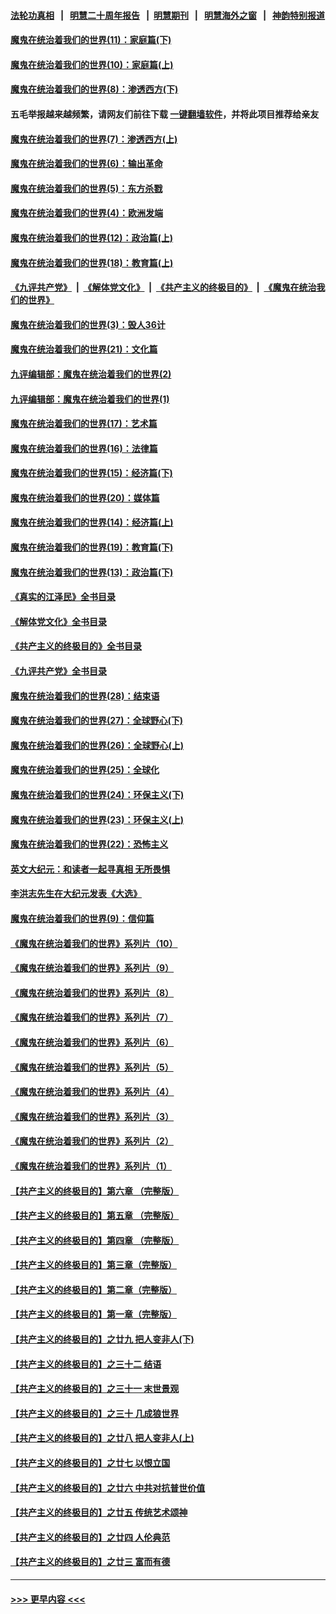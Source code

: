 #### [法轮功真相](https://github.com/gfw-breaker/truth/blob/master/README.md?t=0) &nbsp;&nbsp;|&nbsp;&nbsp; [明慧二十周年报告](https://github.com/gfw-breaker/mh-reports/blob/master/README.md?t=0) &nbsp;&nbsp;|&nbsp;&nbsp;[明慧期刊](https://github.com/gfw-breaker/mh-qikan) &nbsp;&nbsp;|&nbsp;&nbsp; [明慧海外之窗](https://github.com/gfw-breaker/mh-news/blob/master/README.md?t=0) &nbsp;&nbsp;|&nbsp;&nbsp; [神韵特别报道](https://github.com/gfw-breaker/mh-news/blob/master/shenyun.md?t=0)
#### [魔鬼在统治着我们的世界(11)：家庭篇(下)](../pages/nsc422/n10440961.md?t=01110643) 
#### [魔鬼在统治着我们的世界(10)：家庭篇(上)](../pages/nsc422/n10435448.md?t=01110643) 
#### [魔鬼在统治着我们的世界(8)：渗透西方(下)](../pages/nsc422/n10429603.md?t=01110643) 
#### 五毛举报越来越频繁，请网友们前往下载 [一键翻墙软件](https://github.com/gfw-breaker/ssr-accounts)，并将此项目推荐给亲友
#### [魔鬼在统治着我们的世界(7)：渗透西方(上)](../pages/nsc422/n10426013.md?t=01110643) 
#### [魔鬼在统治着我们的世界(6)：输出革命](../pages/nsc422/n10421536.md?t=01110643) 
#### [魔鬼在统治着我们的世界(5)：东方杀戮](../pages/nsc422/n10417707.md?t=01110643) 
#### [魔鬼在统治着我们的世界(4)：欧洲发端](../pages/nsc422/n10414890.md?t=01110643) 
#### [魔鬼在统治着我们的世界(12)：政治篇(上)](../pages/nsc422/n10444576.md?t=01110643) 
#### [魔鬼在统治着我们的世界(18)：教育篇(上)](../pages/nsc422/n10526970.md?t=01110643) 
#### [《九评共产党》](https://github.com/begood0513/9ping.md/blob/master/README.md) &nbsp;|&nbsp; [《解体党文化》](../../../../jtdwh.md/blob/master/README.md)  &nbsp;|&nbsp; [《共产主义的终极目的》](../../../../gczydzjmd.md/blob/master/README.md) &nbsp;|&nbsp; [《魔鬼在统治我们的世界》](../../../../mgztzwmdsj.md/blob/master/README.md) 
#### [魔鬼在统治着我们的世界(3)：毁人36计](../pages/nsc422/n10411583.md?t=01110643) 
#### [魔鬼在统治着我们的世界(21)：文化篇](../pages/nsc422/n10597706.md?t=01110643) 
#### [九评编辑部：魔鬼在统治着我们的世界(2)](../pages/nsc422/n10410036.md?t=01110643) 
#### [九评编辑部：魔鬼在统治着我们的世界(1)](../pages/nsc422/n10406825.md?t=01110643) 
#### [魔鬼在统治着我们的世界(17)：艺术篇](../pages/nsc422/n10499093.md?t=01110643) 
#### [魔鬼在统治着我们的世界(16)：法律篇](../pages/nsc422/n10485969.md?t=01110643) 
#### [魔鬼在统治着我们的世界(15)：经济篇(下)](../pages/nsc422/n10469975.md?t=01110643) 
#### [魔鬼在统治着我们的世界(20)：媒体篇](../pages/nsc422/n10586579.md?t=01110643) 
#### [魔鬼在统治着我们的世界(14)：经济篇(上)](../pages/nsc422/n10457370.md?t=01110643) 
#### [魔鬼在统治着我们的世界(19)：教育篇(下)](../pages/nsc422/n10564808.md?t=01110643) 
#### [魔鬼在统治着我们的世界(13)：政治篇(下)](../pages/nsc422/n10448270.md?t=01110643) 
#### [《真实的江泽民》全书目录](../pages/nsc422/n13721399.md?t=01110643) 
#### [《解体党文化》全书目录](../pages/nsc422/n13721157.md?t=01110643) 
#### [《共产主义的终极目的》全书目录](../pages/nsc422/n13721048.md?t=01110643) 
#### [《九评共产党》全书目录](../pages/nsc422/n13708085.md?t=01110643) 
#### [魔鬼在统治着我们的世界(28)：结束语](../pages/nsc422/n10936246.md?t=01110643) 
#### [魔鬼在统治着我们的世界(27)：全球野心(下)](../pages/nsc422/n10928319.md?t=01110643) 
#### [魔鬼在统治着我们的世界(26)：全球野心(上)](../pages/nsc422/n10900318.md?t=01110643) 
#### [魔鬼在统治着我们的世界(25)：全球化](../pages/nsc422/n10788205.md?t=01110643) 
#### [魔鬼在统治着我们的世界(24)：环保主义(下)](../pages/nsc422/n10695307.md?t=01110643) 
#### [魔鬼在统治着我们的世界(23)：环保主义(上)](../pages/nsc422/n10688613.md?t=01110643) 
#### [魔鬼在统治着我们的世界(22)：恐怖主义](../pages/nsc422/n10614727.md?t=01110643) 
#### [英文大纪元：和读者一起寻真相 无所畏惧](../pages/nsc422/n12542027.md?t=01110643) 
#### [李洪志先生在大纪元发表《大选》](../pages/nsc422/n12534746.md?t=01110643) 
#### [魔鬼在统治着我们的世界(9)：信仰篇](../pages/nsc422/n10432159.md?t=01110643) 
#### [《魔鬼在统治着我们的世界》系列片（10）](../pages/nsc422/n12292670.md?t=01110643) 
#### [《魔鬼在统治着我们的世界》系列片（9）](../pages/nsc422/n12290859.md?t=01110643) 
#### [《魔鬼在统治着我们的世界》系列片（8）](../pages/nsc422/n12287445.md?t=01110643) 
#### [《魔鬼在统治着我们的世界》系列片（7）](../pages/nsc422/n12283425.md?t=01110643) 
#### [《魔鬼在统治着我们的世界》系列片（6）](../pages/nsc422/n12282314.md?t=01110643) 
#### [《魔鬼在统治着我们的世界》系列片（5）](../pages/nsc422/n12281419.md?t=01110643) 
#### [《魔鬼在统治着我们的世界》系列片（4）](../pages/nsc422/n12274024.md?t=01110643) 
#### [《魔鬼在统治着我们的世界》系列片（3）](../pages/nsc422/n12271322.md?t=01110643) 
#### [《魔鬼在统治着我们的世界》系列片（2）](../pages/nsc422/n12269049.md?t=01110643) 
#### [《魔鬼在统治着我们的世界》系列片（1）](../pages/nsc422/n12267575.md?t=01110643) 
#### [【共产主义的终极目的】第六章 （完整版）](../pages/nsc422/n11428913.md?t=01110643) 
#### [【共产主义的终极目的】第五章 （完整版）](../pages/nsc422/n11428912.md?t=01110643) 
#### [【共产主义的终极目的】第四章 （完整版）](../pages/nsc422/n11428907.md?t=01110643) 
#### [【共产主义的终极目的】第三章（完整版）](../pages/nsc422/n11428848.md?t=01110643) 
#### [【共产主义的终极目的】第二章（完整版）](../pages/nsc422/n11428831.md?t=01110643) 
#### [【共产主义的终极目的】第一章（完整版）](../pages/nsc422/n11417651.md?t=01110643) 
#### [【共产主义的终极目的】之廿九 把人变非人(下)](../pages/nsc422/n11344140.md?t=01110643) 
#### [【共产主义的终极目的】之三十二 结语](../pages/nsc422/n11360535.md?t=01110643) 
#### [【共产主义的终极目的】之三十一 末世景观](../pages/nsc422/n11351129.md?t=01110643) 
#### [【共产主义的终极目的】之三十 几成狼世界](../pages/nsc422/n11348280.md?t=01110643) 
#### [【共产主义的终极目的】之廿八 把人变非人(上)](../pages/nsc422/n11340492.md?t=01110643) 
#### [【共产主义的终极目的】之廿七 以恨立国](../pages/nsc422/n11336944.md?t=01110643) 
#### [【共产主义的终极目的】之廿六 中共对抗普世价值](../pages/nsc422/n11324785.md?t=01110643) 
#### [【共产主义的终极目的】之廿五 传统艺术颂神](../pages/nsc422/n11296396.md?t=01110643) 
#### [【共产主义的终极目的】之廿四 人伦典范](../pages/nsc422/n11296397.md?t=01110643) 
#### [【共产主义的终极目的】之廿三 富而有德](../pages/nsc422/n11283598.md?t=01110643) 

----
#### [ >>> 更早内容 <<< ](../indexes/nsc422-earlier.md)
